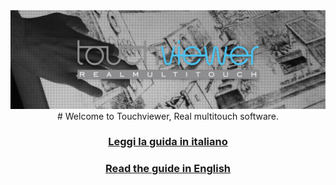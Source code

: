 <p style="margin:0; padding:0;"><img alt="" src="./img/welcome.jpg"></p>
<center>
# Welcome to Touchviewer, Real multitouch software.

### [Leggi la guida in italiano](it/overview.md)
### [Read the guide in English](en/overview.md)
</center>
